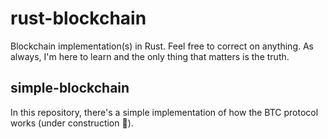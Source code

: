 # rust-blockchain
Blockchain implementation(s) in Rust.
Feel free to correct on anything. As always, I'm here to learn and the only thing that matters is the truth.

## simple-blockchain
In this repository, there's a simple implementation of how the BTC protocol works (under construction 🚧).
